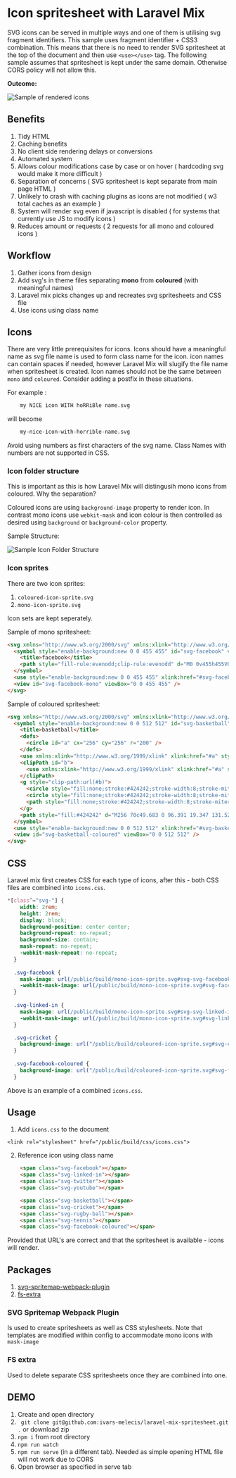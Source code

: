 # Icon spritesheet with Laravel Mix

SVG icons can be served in multiple ways and one of them is utilising svg fragment identifiers. This sample uses fragment identifier + CSS3 combination. This means that there is no need to render SVG spritesheet at the top of the document and then use `<use></use>` tag. The following sample assumes that spritesheet is kept under the same domain. Otherwise CORS policy will not allow this.

**Outcome:**

![Sample of rendered icons](docs/sample-of-rendered-icons.png "Sample of rendered icons")

## Benefits
1. Tidy HTML
2. Caching benefits
3. No client side rendering delays or conversions
4. Automated system
5. Allows colour modifications case by case or on hover ( hardcoding svg would make it more difficult )
6. Separation of concerns ( SVG spritesheet is kept separate from main page HTML )
7. Unlikely to crash with caching plugins as icons are not modified ( w3 total caches as an example )
8. System will render svg even if javascript is disabled ( for systems that currently use JS to modify icons )
9. Reduces amount or requests ( 2 requests for all mono and coloured icons )

## Workflow
1. Gather icons from design
2. Add svg's in theme files separating **mono** from **coloured** (with meaningful names)
3. Laravel mix picks changes up and recreates svg spritesheets and CSS file
4. Use icons using class name


## Icons
There are very little prerequisites for icons. Icons should have a meaningful name as svg file name is used to form class name for the icon. icon names can contain spaces if needed, however Laravel Mix will slugify the file name when spritesheet is created. Icon names should not be the same between `mono` and `coloured`. Consider adding a postfix in these situations.

For example :

```html
    my NICE icon WITH hoRRiBle name.svg
```

will become 

```html
    my-nice-icon-with-horrible-name.svg
```

Avoid using numbers as first characters of the svg name. Class Names with numbers are not supported in CSS.


### Icon folder structure
This is important as this is how Laravel Mix will distingusih mono icons from coloured.
Why the separation?

Coloured icons are using `background-image` property to render icon. In contrast mono icons use `webkit-mask` and icon colour is then controlled as desired using `background` or `background-color` property.

Sample Structure:

![Sample Icon Folder Structure](docs/folder-structure.png "Sample Icon Folder Structure")


### Icon sprites
There are two icon sprites:
1. `coloured-icon-sprite.svg`
2. `mono-icon-sprite.svg`

Icon sets are kept seperately.

Sample of mono spritesheet:

```html
<svg xmlns="http://www.w3.org/2000/svg" xmlns:xlink="http://www.w3.org/1999/xlink">
  <symbol style="enable-background:new 0 0 455 455" id="svg-facebook" viewBox="0 0 455 455">
    <title>facebook</title>
    <path style="fill-rule:evenodd;clip-rule:evenodd" d="M0 0v455h455V0H0zm301.004 125.217H265.44c-7.044 0-14.153 7.28-14.153 12.696v36.264h49.647c-1.999 27.807-6.103 53.235-6.103 53.235h-43.798V385h-65.266V227.395h-31.771v-53.029h31.771V131.01c0-7.928-1.606-61.009 66.872-61.009h48.366v55.216z" />
  </symbol>
  <use style="enable-background:new 0 0 455 455" xlink:href="#svg-facebook" width="455" height="455" />
  <view id="svg-facebook-mono" viewBox="0 0 455 455" />
</svg>
```

Sample of coloured spritesheet:

```html
<svg xmlns="http://www.w3.org/2000/svg" xmlns:xlink="http://www.w3.org/1999/xlink">
  <symbol style="enable-background:new 0 0 512 512" id="svg-basketball" viewBox="0 0 512 512">
    <title>basketball</title>
    <defs>
      <circle id="a" cx="256" cy="256" r="200" />
    </defs>
    <use xmlns:xlink="http://www.w3.org/1999/xlink" xlink:href="#a" style="overflow:visible;fill:#ff6d00" />
    <clipPath id="b">
      <use xmlns:xlink="http://www.w3.org/1999/xlink" xlink:href="#a" style="overflow:visible" />
    </clipPath>
    <g style="clip-path:url(#b)">
      <circle style="fill:none;stroke:#424242;stroke-width:8;stroke-miterlimit:10" cx="427.409" cy="256" r="132.087" />
      <circle style="fill:none;stroke:#424242;stroke-width:8;stroke-miterlimit:10" cx="85.409" cy="256" r="132.087" />
      <path style="fill:none;stroke:#424242;stroke-width:8;stroke-miterlimit:10" d="M256 61v390M64 256h385" />
    </g>
    <path style="fill:#424242" d="M256 70c49.683 0 96.391 19.347 131.522 54.478S442 206.317 442 256s-19.347 96.391-54.478 131.522S305.683 442 256 442s-96.391-19.347-131.522-54.478S70 305.683 70 256s19.347-96.391 54.478-131.522S206.317 70 256 70m0-14C145.543 56 56 145.543 56 256s89.543 200 200 200 200-89.543 200-200S366.457 56 256 56z" />
  </symbol>
  <use style="enable-background:new 0 0 512 512" xlink:href="#svg-basketball" width="512" height="512" />
  <view id="svg-basketball-coloured" viewBox="0 0 512 512" />
</svg>
```

## CSS

Laravel mix first creates CSS for each type of icons, after this - both CSS files are combined into `icons.css`.

```css
*[class^="svg-"] {
    width: 2rem;
    height: 2rem;
    display: block;
    background-position: center center;
    background-repeat: no-repeat;
    background-size: contain;
    mask-repeat: no-repeat;
    -webkit-mask-repeat: no-repeat;
  }
  
  .svg-facebook {
    mask-image: url(/public/build/mono-icon-sprite.svg#svg-svg-facebook-mono);
    -webkit-mask-image: url(/public/build/mono-icon-sprite.svg#svg-facebook-mono);
  }
  
  .svg-linked-in {
    mask-image: url(/public/build/mono-icon-sprite.svg#svg-svg-linked-in-mono);
    -webkit-mask-image: url(/public/build/mono-icon-sprite.svg#svg-linked-in-mono);
  }

  .svg-cricket {
    background-image: url("/public/build/coloured-icon-sprite.svg#svg-cricket-coloured");
  }
  
  .svg-facebook-coloured {
    background-image: url("/public/build/coloured-icon-sprite.svg#svg-facebook-coloured");
  }
  ```

  Above is an example of a combined `icons.css`.

## Usage

1. Add `icons.css` to the document
   
`<link rel="stylesheet" href="/public/build/css/icons.css">`


2. Reference icon using class name

```html
    <span class="svg-facebook"></span>
    <span class="svg-linked-in"></span>
    <span class="svg-twitter"></span>
    <span class="svg-youtube"></span>

    <span class="svg-basketball"></span>
    <span class="svg-cricket"></span>
    <span class="svg-rugby-ball"></span>
    <span class="svg-tennis"></span>
    <span class="svg-facebook-coloured"></span> 
```

Provided that URL's are correct and that the spritesheet is available - icons will render.

## Packages

1. [svg-spritemap-webpack-plugin](https://www.npmjs.com/package/svg-spritemap-webpack-plugin)
2. [fs-extra](https://www.npmjs.com/package/fs-extra)


### SVG Spritemap Webpack Plugin
Is used to create spritesheets as well as CSS stylesheets. Note that templates are modified within config to accommodate mono icons with `mask-image`

### FS extra
Used to delete separate CSS spritesheets once they are combined into one.


## DEMO
1. Create and open directory
2. ``` git clone git@github.com:ivars-melecis/laravel-mix-spritesheet.git .``` or download zip
3. `npm i` from root directory
4. `npm run watch`
5. `npm run serve` (in a different tab). Needed as simple opening HTML file will not work due to CORS
6. Open browser as specified in serve tab